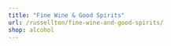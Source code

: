 ```yaml
---
title: "Fine Wine & Good Spirits"
url: /russellton/fine-wine-and-good-spirits/
shop: alcohol
---
```

